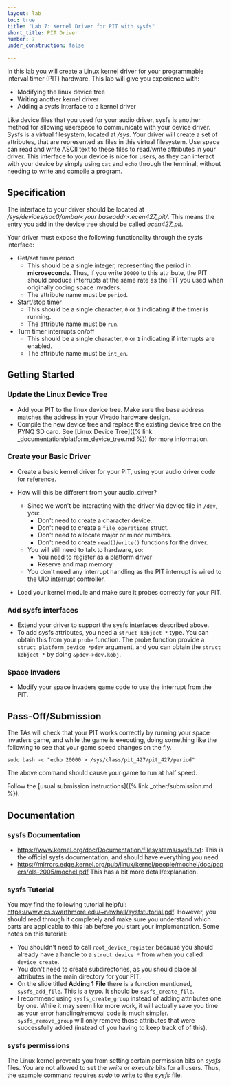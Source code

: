 ```yaml
---
layout: lab
toc: true
title: "Lab 7: Kernel Driver for PIT with sysfs"
short_title: PIT Driver
number: 7
under_construction: false

---
```


In this lab you will create a Linux kernel driver for your programmable interval timer (PIT) hardware.  This lab will give you experience with:
  * Modifying the linux device tree
  * Writing another kernel driver
  * Adding a sysfs interface to a kernel driver


Like device files that you used for your audio driver, sysfs is another method for allowing userspace to communicate with your device driver.  Sysfs is a virtual filesystem, located at */sys*.  Your driver will create a set of attributes, that are represented as files in this virtual filesystem.  Userspace can read and write ASCII text to these files to read/write attributes in your driver.   This interface to your device is nice for users, as they can interact with your device by simply using `cat` and `echo` through the terminal, without needing to write and compile a program.

## Specification 

The interface to your driver should be located at */sys/devices/soc0/amba/\<your baseaddr\>.ecen427_pit/*. This means the entry you add in the device tree should be called *ecen427_pit*.

Your driver must expose the following functionality through the sysfs interface:
  * Get/set timer period
    * This should be a single integer, representing the period in **microseconds**.  Thus, if you write `10000` to this attribute, the PIT should produce interrupts at the same rate as the FIT you used when originally coding space invaders.
    * The attribute name must be `period`.
  * Start/stop timer
    * This should be a single character, `0` or `1` indicating if the timer is running.
    * The attribute name must be `run`.
  * Turn timer interrupts on/off
    * This should be a single character, `0` or `1` indicating if interrupts are enabled.
    * The attribute name must be `int_en`.

## Getting Started

### Update the Linux Device Tree 

  * Add your PIT to the linux device tree.  Make sure the base address matches the address in your Vivado hardware design.
  * Compile the new device tree and replace the existing device tree on the PYNQ SD card. See [Linux Device Tree]({% link _documentation/platform_device_tree.md %}) for more information.


### Create your Basic Driver 
  * Create a basic kernel driver for your PIT, using your audio driver code for reference.
  * How will this be different from your audio_driver?
    * Since we won't be interacting with the driver via device file in `/dev`, you:
      * Don't need to create a character device.
      * Don't need to create a `file_operations` struct.
      * Don't need to allocate major or minor numbers.
      * Don't need to create `read()`/`write()` functions for the driver.
    * You will still need to talk to hardware, so:
      * You need to register as a platform driver
      * Reserve and map memory
    * You don't need any interrupt handling as the PIT interrupt is wired to the UIO interrupt controller.

  * Load your kernel module and make sure it probes correctly for your PIT.


### Add sysfs interfaces
  * Extend your driver to support the sysfs interfaces described above.
  * To add sysfs attributes, you need a `struct kobject *` type.  You can obtain this from your `probe` function.  The probe function provide a `struct platform_device *pdev` argument, and you can obtain the `struct kobject *` by doing `&pdev->dev.kobj`.

### Space Invaders 
  * Modify your space invaders game code to use the interrupt from the PIT.



## Pass-Off/Submission
The TAs will check that your PIT works correctly by running your space invaders game, and while the game is executing, doing something like the following to see that your game speed changes on the fly.

```
sudo bash -c "echo 20000 > /sys/class/pit_427/pit_427/period"
```

The above command should cause your game to run at half speed.  


Follow the [usual submission instructions]({% link _other/submission.md %}).


## Documentation 

### sysfs Documentation
  * <https://www.kernel.org/doc/Documentation/filesystems/sysfs.txt>:  This is the official sysfs documentation, and should have everything you need.
  * <https://mirrors.edge.kernel.org/pub/linux/kernel/people/mochel/doc/papers/ols-2005/mochel.pdf>  This has a bit more detail/explanation.

###  sysfs Tutorial 
You may find the following tutorial helpful: <https://www.cs.swarthmore.edu/~newhall/sysfstutorial.pdf>. However, you should read through it completely and make sure you understand which parts are applicable to this lab before you start your implementation.  Some notes on this tutorial:
  * You shouldn't need to call `root_device_register` because you should already have a handle to a `struct device *` from when you called `device_create`.
  * You don't need to create subdirectories, as you should place all attributes in the main directory for your PIT.
  * On the slide titled **Adding 1 File** there is a function mentioned, `sysfs_add_file`.  This is a typo.  It should be `sysfs_create_file`.
  * I recommend using `sysfs_create_group` instead of adding attributes one by one.  While it may seem like more work, it will actually save you time as your error handling/removal code is much simpler. `sysfs_remove_group` will only remove those attributes that were successfully added (instead of you having to keep track of of this).


### sysfs permissions 

The Linux kernel prevents you from setting certain permission bits on *sysfs* files.  You are not allowed to set the *write* or *execute* bits for all users.  Thus, the example command requires *sudo* to write to the *sysfs* file.
